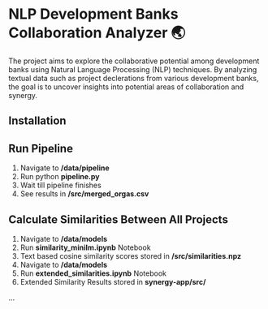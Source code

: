 # NLP Development Banks Collaboration Analyzer 🌏
The project aims to explore the collaborative potential among development banks using Natural Language Processing (NLP) techniques. By analyzing textual data such as project declerations from various development banks, the goal is to uncover insights into potential areas of collaboration and synergy.

## **Installation**

## **Run Pipeline**
1. Navigate to **/data/pipeline**
2. Run python **pipeline.py**
3. Wait till pipeline finishes
4. See results in **/src/merged_orgas.csv**

## **Calculate Similarities Between All Projects**
1. Navigate to **/data/models**
2. Run **similarity_minilm.ipynb** Notebook
3. Text based cosine similarity scores stored in **/src/similarities.npz**
4. Navigate to **/data/models**
5. Run **extended_similarities.ipynb** Notebook
6. Extended Similarity Results stored in **synergy-app/src/**
   
...
